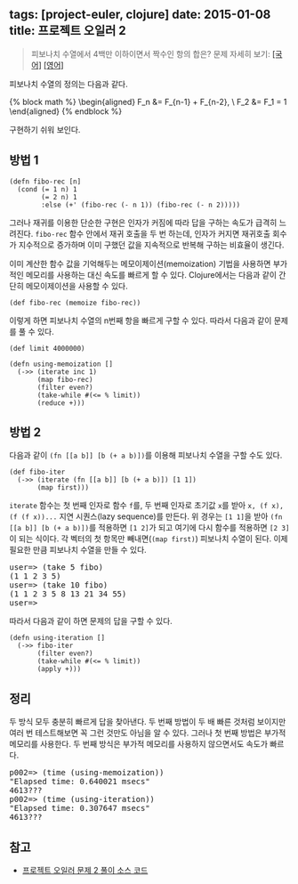 tags: [project-euler, clojure]
date: 2015-01-08
title: 프로젝트 오일러 2
---
> 피보나치 수열에서 4백만 이하이면서 짝수인 항의 합은?
> 문제 자세히 보기: [[국어]](http://euler.synap.co.kr/prob_detail.php?id=2) [[영어]](https://projecteuler.net/problem=2)

피보나치 수열의 정의는 다음과 같다.

{% block math %}
\begin{aligned}
F_n &= F_{n-1} + F_{n-2}, \\
F_2 &= F_1 = 1
\end{aligned}
{% endblock %}

구현하기 쉬워 보인다.<!--more-->

## 방법 1
```
(defn fibo-rec [n]
  (cond (= 1 n) 1
        (= 2 n) 1
        :else (+' (fibo-rec (- n 1)) (fibo-rec (- n 2)))))
```

그러나 재귀를 이용한 단순한 구현은 인자가 커짐에 따라 답을 구하는 속도가 급격히 느려진다. `fibo-rec` 함수 안에서 재귀 호출을 두 번 하는데, 인자가 커지면 재귀호출 회수가 지수적으로 증가하며 이미 구했던 값을 지속적으로 반복해 구하는 비효율이 생긴다.

이미 계산한 함수 값을 기억해두는 메모이제이션(memoization) 기법을 사용하면 부가적인 메모리를 사용하는 대신 속도를 빠르게 할 수 있다. Clojure에서는 다음과 같이 간단히 메모이제이션을 사용할 수 있다.

```
(def fibo-rec (memoize fibo-rec))
```

이렇게 하면 피보나치 수열의 n번째 항을 빠르게 구할 수 있다. 따라서 다음과 같이 문제를 풀 수 있다.

```
(def limit 4000000)

(defn using-memoization []
  (->> (iterate inc 1)
       (map fibo-rec)
       (filter even?)
       (take-while #(<= % limit))
       (reduce +)))
```

## 방법 2
다음과 같이 `(fn [[a b]] [b (+ a b)])`를 이용해 피보나치 수열을 구할 수도 있다.

```
(def fibo-iter
  (->> (iterate (fn [[a b]] [b (+ a b)]) [1 1])
       (map first)))
```

`iterate` 함수는 첫 번째 인자로 함수 `f`를, 두 번째 인자로 초기값 `x`를 받아 `x, (f x), (f (f x))...` 지연 시퀀스(lazy sequence)를 만든다. 위 경우는 `[1 1]`을 받아 `(fn [[a b]] [b (+ a b)])`를 적용하면 `[1 2]`가 되고 여기에 다시 함수를 적용하면 `[2 3]`이 되는 식이다. 각 벡터의 첫 항목만 빼내면(`(map first)`) 피보나치 수열이 된다. 이제 필요한 만큼 피보나치 수열을 만들 수 있다.

<pre class="console">
user=> (take 5 fibo)
(1 1 2 3 5)
user=> (take 10 fibo)
(1 1 2 3 5 8 13 21 34 55)
user=>
</pre>

따라서 다음과 같이 하면 문제의 답을 구할 수 있다.

```
(defn using-iteration []
  (->> fibo-iter
       (filter even?)
       (take-while #(<= % limit))
       (apply +)))
```

## 정리
두 방식 모두 충분히 빠르게 답을 찾아낸다. 두 번째 방법이 두 배 빠른 것처럼 보이지만 여러 번 테스트해보면 꼭 그런 것만도 아님을 알 수 있다. 그러나 첫 번째 방법은 부가적 메모리를 사용한다. 두 번째 방식은 부가적 메모리를 사용하지 않으면서도 속도가 빠르다.

<pre class="console">
p002=> (time (using-memoization))
"Elapsed time: 0.640021 msecs"
4613???
p002=> (time (using-iteration))
"Elapsed time: 0.307647 msecs"
4613???
</pre>

## 참고
* [프로젝트 오일러 문제 2 풀이 소스 코드](https://github.com/ntalbs/euler/blob/master/src/p002.clj)
